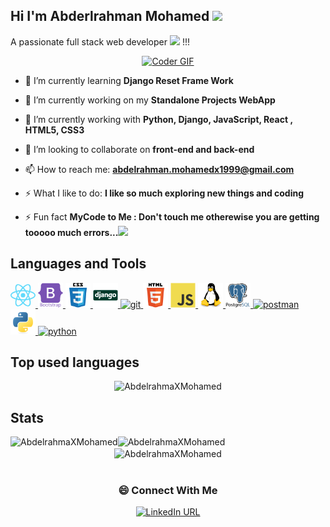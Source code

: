 ## Hi I'm Abderlrahman Mohamed <img src="https://github.com/TheDudeThatCode/TheDudeThatCode/blob/master/Assets/Hi.gif" width="38px">

A passionate full stack web developer <img src="https://media.giphy.com/media/WUlplcMpOCEmTGBtBW/giphy.gif" width="30"> !!!

<p align="center">
<a href="#"><img src="https://media.giphy.com/media/SWoSkN6DxTszqIKEqv/giphy.gif" alt="Coder GIF" width="500" height="400"></a>
</p>

- 🌱 I’m currently learning **Django Reset Frame Work**

- 🔭 I’m currently working on my **Standalone Projects WebApp**

- 🌱 I’m currently working with **Python, Django, JavaScript, React , HTML5, CSS3**

- 👯 I’m looking to collaborate on **front-end and back-end**

- 📫 How to reach me: **abdelrahman.mohamedx1999@gmail.com**

- ⚡ What I like to do: **I like so much exploring new things and coding**

- ⚡ Fun fact **MyCode to Me : Don't touch me otherewise you are getting tooooo much errors...**<img src="https://media.giphy.com/media/m6OomwWCojfS8/giphy.gif" width="34">

## Languages and Tools

<p align="left">

<a href="https://reactjs.org/" target="_blank" rel="noreferrer">
<img src="data:image/svg+xml;base64,PHN2ZyB4bWxucz0iaHR0cDovL3d3dy53My5vcmcvMjAwMC9zdmciIHZpZXdCb3g9Ii0xMS41IC0xMC4yMzE3NCAyMyAyMC40NjM0OCI+CiAgPHRpdGxlPlJlYWN0IExvZ288L3RpdGxlPgogIDxjaXJjbGUgY3g9IjAiIGN5PSIwIiByPSIyLjA1IiBmaWxsPSIjNjFkYWZiIi8+CiAgPGcgc3Ryb2tlPSIjNjFkYWZiIiBzdHJva2Utd2lkdGg9IjEiIGZpbGw9Im5vbmUiPgogICAgPGVsbGlwc2Ugcng9IjExIiByeT0iNC4yIi8+CiAgICA8ZWxsaXBzZSByeD0iMTEiIHJ5PSI0LjIiIHRyYW5zZm9ybT0icm90YXRlKDYwKSIvPgogICAgPGVsbGlwc2Ugcng9IjExIiByeT0iNC4yIiB0cmFuc2Zvcm09InJvdGF0ZSgxMjApIi8+CiAgPC9nPgo8L3N2Zz4K" alt="" width="40" height="40">
</a> 
<a href="https://getbootstrap.com" target="_blank" rel="noreferrer"> 
  <img src="https://raw.githubusercontent.com/devicons/devicon/master/icons/bootstrap/bootstrap-plain-wordmark.svg" alt="bootstrap" width="40" height="40"/>
</a>
<a href="https://www.w3schools.com/css/" target="_blank" rel="noreferrer">
  <img src="https://raw.githubusercontent.com/devicons/devicon/master/icons/css3/css3-original-wordmark.svg" alt="css3" width="40" height="40"/> 
</a>
<a href="https://www.djangoproject.com/" target="_blank" rel="noreferrer"> 
  <img src="https://raw.githubusercontent.com/devicons/devicon/master/icons/django/django-original.svg" alt="django" width="40" height="40"/>
</a>
<a href="https://git-scm.com/" target="_blank" rel="noreferrer"> 
  <img src="https://www.vectorlogo.zone/logos/git-scm/git-scm-icon.svg" alt="git" width="40" height="40"/>
</a>
<a href="https://www.w3.org/html/" target="_blank" rel="noreferrer">
  <img src="https://raw.githubusercontent.com/devicons/devicon/master/icons/html5/html5-original-wordmark.svg" alt="html5" width="40" height="40"/>
</a>
<a href="https://developer.mozilla.org/en-US/docs/Web/JavaScript" target="_blank" rel="noreferrer"> 
  <img src="https://raw.githubusercontent.com/devicons/devicon/master/icons/javascript/javascript-original.svg" alt="javascript" width="40" height="40"/>
</a> 
<a href="https://www.linux.org/" target="_blank" rel="noreferrer"> 
   <img src="https://raw.githubusercontent.com/devicons/devicon/master/icons/linux/linux-original.svg" alt="linux" width="40" height="40"/>
</a>
<a href="https://www.postgresql.org" target="_blank" rel="noreferrer"> 
  <img src="https://raw.githubusercontent.com/devicons/devicon/master/icons/postgresql/postgresql-original-wordmark.svg" alt="postgresql" width="40" height="40"/> 
</a> 
<a href="https://postman.com" target="_blank" rel="noreferrer"> 
  <img src="https://www.vectorlogo.zone/logos/getpostman/getpostman-icon.svg" alt="postman" width="40" height="40"/> 
</a> 
<a href="https://www.python.org" target="_blank" rel="noreferrer">
  <img src="https://raw.githubusercontent.com/devicons/devicon/master/icons/python/python-original.svg" alt="python" width="40" height="40"/> 
</a>
<a href="https://www.docker.com/" target="_blank" rel="noreferrer">
  <img src="https://www.docker.com/sites/default/files/social/docker_facebook_share.png" alt="python" width="40" height="40"/>

</a>
</p>

## Top used languages

<div align="center">
<img src="https://github-readme-stats.vercel.app/api/top-langs/?username=AbdelrahmanXMohamed& title_color=fff&icon_color=0d1117&text_color=efefef&bg_color=0d1117" alt="AbdelrahmaXMohamed" />
</div>

## Stats

<div align="center">
  <img align="left"src="https://github-profile-summary-cards.vercel.app/api/cards/stats?username=AbdelrahmanXMohamed&theme=github_dark"alt="AbdelrahmaXMohamed" >
  <img align="left" src="https://github-profile-summary-cards.vercel.app/api/cards/productive-time?username=AbdelrahmanXMohamed&theme=github_dark" alt="AbdelrahmaXMohamed" >
</div>
<br>
<div align='center'>
  <img align="center" src="https://github-profile-summary-cards.vercel.app/api/cards/profile-details?username=AbdelrahmanXMohamed&theme=github_dark" alt="AbdelrahmaXMohamed">
</div>

<br>
<div align="center">
<h3><b>😄 Connect With Me</b></h3>
</div>
<div align="center">
<a  href="http://www.linkedin.com/in/abdelrahman-mohamed-a85535174/">
<img alt="LinkedIn URL" src="https://img.shields.io/twitter/url?color=0A66C2&label=linkedin&logo=linkedin&style=for-the-badge&url=http://www.linkedin.com/in/abdelrahman-mohamed-a85535174/">
</a>
</div>
<br>
